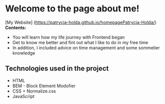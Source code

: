 # Welcome to the page about me!
[My Website] (https://patrycja-holda.github.io/homepagePatrycja-Holda/)
**Contents:**
- You will learn how my life journey with Frontend began
- Get to know me better and fint out what I like to do in my free time
- In addition, I included advice on time management and some sommelier knowledge


## Technologies used in the project

- HTML
- BEM - Block Element Modofier
- CSS + Normalize.css
- JavaScript
